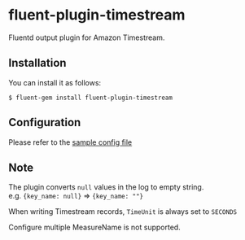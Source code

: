 # fluent-plugin-timestream
Fluentd output plugin for Amazon Timestream.


## Installation
You can install it as follows:

    $ fluent-gem install fluent-plugin-timestream

## Configuration
Please refer to the [sample config file](https://github.com/StudistCorporation/fluent-plugin-timestream/blob/main/fluent.conf.sample)

## Note
The plugin converts `null` values in the log to empty string.  
e.g. `{key_name: null}` => `{key_name: ""}`  
  
When writing Timestream records, `TimeUnit` is always set to `SECONDS`  
  
Configure multiple MeasureName is not supported.

